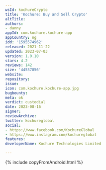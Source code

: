 ```yaml
---
wsId: kochureCrypto
title: 'Kochure: Buy and Sell Crypto'
altTitle: 
authors:
- danny
appId: com.kochure.kochure-app
appCountry: ng
idd: '1595574962'
released: 2021-11-22
updated: 2023-07-03
version: 1.0.10
stars: 4.2
reviews: 142
size: '44537856'
website: 
repository: 
issue: 
icon: com.kochure.kochure-app.jpg
bugbounty: 
meta: ok
verdict: custodial
date: 2023-08-16
signer: 
reviewArchive: 
twitter: kochureglobal
social:
- https://www.facebook.com/KochureGlobal
- https://www.instagram.com/kochureglobal
features: 
developerName: Kochure Technologies Limited

---
```


{% include copyFromAndroid.html %}
